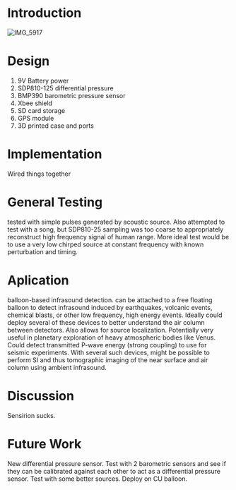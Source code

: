 # Introduction

![IMG_5917](https://github.com/user-attachments/assets/3c981f12-bf8d-4440-8b98-da94ed9b90be)

# Design 
1. 9V Battery power 
2. SDP810-125 differential pressure 
3. BMP390 barometric pressure sensor 
4. Xbee shield 
5. SD card storage 
6. GPS module 
7. 3D printed case and ports 


# Implementation 
Wired things together 

# General Testing 
tested with simple pulses generated by acoustic source. Also attempted to test with a song, but SDP810-25 sampling was too coarse to appropriately reconstruct high frequency signal of human range. More ideal test would be to use a very low chirped source at constant frequency with known perturbation and timing. 

# Aplication 
balloon-based infrasound detection. can be attached to a free floating balloon to detect infrasound induced by earthquakes, volcanic events, chemical blasts, or other low frequency, high energy events. Ideally could deploy several of these devices to better understand the air column between detectors. Also allows for source localization. Potentially very useful in planetary exploration of heavy atmospheric bodies like Venus. Could detect transmitted P-wave energy (strong coupling) to use for seismic experiments. With several such devices, might be possible to perform SI and thus tomographic imaging of the near surface and air column using ambient infrasound. 

# Discussion 
Sensirion sucks. 

# Future Work
New differential pressure sensor. Test with 2 barometric sensors and see if they can be calibrated against each other to act as a differential pressure sensor. Test with some better sources. Deploy on CU balloon. 